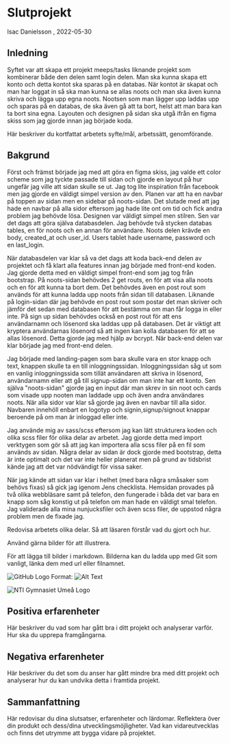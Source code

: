 # Slutprojekt

Isac Danielsson , 2022-05-30

## Inledning
Syftet var att skapa ett projekt meeps/tasks liknande projekt som kombinerar både den delen samt login delen. Man ska kunna skapa ett konto och detta kontot ska sparas på en databas. När kontot är skapat och man har loggat in så ska man kunna se allas noots och man ska även kunna skriva och lägga upp egna noots. Nootsen som man lägger upp laddas upp och sparas på en databas, de ska även gå att ta bort, helst att man bara kan ta bort sina egna. Layouten och designen på sidan ska utgå ifrån en figma skiss som jag gjorde innan jag började koda.


Här beskriver du kortfattat arbetets syfte/mål, arbetssätt, genomförande.

## Bakgrund

Först och främst började jag med att göra en figma skiss, jag valde ett color scheme som jag tyckte passade till sidan och gjorde en layout på hur ungefär jag ville att sidan skulle se ut. Jag tog lite inspiration från facebook men jag gjorde en väldigt simpel version av den. Planen var att ha en navbar på toppen av sidan men en sidebar på noots-sidan. Det slutade med att jag hade en navbar på alla sidor eftersom jag hade lite ont om tid och fick andra problem jag behövde lösa. Designen var väldigt simpel men stilren. Sen var det dags att göra själva databasdelen. Jag behövde två stycken databas tables, en för noots och en annan för användare. Noots delen krävde en body, created_at och user_id. Users tablet hade username, password och en last_login. 

När databasdelen var klar så va det dags att koda back-end delen av projektet och få klart alla features innan jag började med front-end koden. Jag gjorde detta med en väldigt simpel front-end som jag tog från bootstrap. På noots-sidan behövdes 2 get routs, en för att visa alla noots och en för att kunna ta bort dem. Det behövdes även en post rout som används för att kunna ladda upp noots från sidan till databasen. Liknande på login-sidan där jag behövde en post rout som postar det man skriver och jämför det sedan med databasen för att bestämma om man får logga in eller inte. På sign up sidan behövdes också en post rout för att ens användarnamn och lösenord ska laddas upp på databasen. Det är viktigt att kryptera användarnas lösenord så att ingen kan kolla databasen för att se allas lösenord. Detta gjorde jag med hjälp av bcrypt. När back-end delen var klar började jag med front-end delen. 

Jag började med landing-pagen som bara skulle vara en stor knapp och text, knappen skulle ta en till inloggningssidan. Inloggningssidan såg ut som en vanlig inloggningssida som tillät användaren att skriva in lösenord, användarnamn eller att gå till signup-sidan om man inte har ett konto. Sen själva "noots-sidan" gjorde jag en input där man skrev in sin noot och cards som visade upp nooten man laddade upp och även andra användares noots. När alla sidor var klar så gjorde jag även en navbar till alla sidor. Navbaren innehöll enbart en logotyp och signin,signup/signout knappar beroende på om man är inloggad eller inte. 

Jag använde mig av sass/scss eftersom jag kan lätt strukturera koden och olika scss filer för olika delar av arbetet. Jag gjorde detta med import verktygen som gör så att jag kan importera alla scss filer på en fil som används av sidan. Några delar av sidan är dock gjorde med bootstrap, detta är inte optimalt och det var inte heller planerat men på grund av tidsbrist kände jag att det var nödvändigt för vissa saker. 

När jag kände att sidan var klar i helhet (med bara några småsaker som behövs fixas) så gick jag igenom Jens checklista. Hemsidan provades på två olika webbläsare samt på telefon, den fungerade i båda det var bara en knapp som såg konstig ut på telefon om man hade en väldigt smal telefon. Jag validerade alla mina nunjucksfiler och även scss filer, de uppstod några problem men de fixade jag. 





Redovisa arbetets olika delar. Så att läsaren förstår vad du gjort och hur.

Använd gärna bilder för att illustrera.

För att lägga till bilder i markdown. Bilderna kan du ladda upp med Git som vanligt, länka dem med url eller filnamnet.

![GitHub Logo](/images/logo.png)
Format: ![Alt Text](url)


![NTI Gymnasiet Umeå Logo](https://raw.githubusercontent.com/jensnti/Webbprojekt/master/mallar/nti_logo_white_umea.svg)

## Positiva erfarenheter

Här beskriver du vad som har gått bra i ditt projekt och analyserar varför. Hur ska du upprepa framgångarna.

## Negativa erfarenheter

Här beskriver du det som du anser har gått mindre bra med ditt projekt och analyserar hur du kan undvika detta i framtida projekt.

## Sammanfattning

Här redovisar du dina slutsatser, erfarenheter och lärdomar. Reflektera över din produkt och dess/dina utvecklingsmöjligheter.
Vad kan vidareutvecklas och finns det utrymme att bygga vidare på projektet.